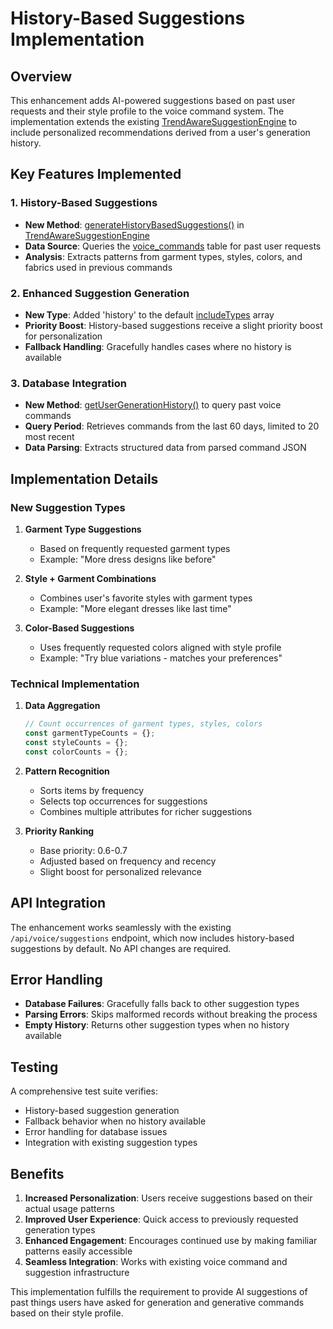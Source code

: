 # History-Based Suggestions Implementation

## Overview
This enhancement adds AI-powered suggestions based on past user requests and their style profile to the voice command system. The implementation extends the existing [TrendAwareSuggestionEngine](file:///Users/esosaimafidon/Documents/GitHub/anatomie-lab/src/services/trendAwareSuggestionEngine.js#L11-L540) to include personalized recommendations derived from a user's generation history.

## Key Features Implemented

### 1. History-Based Suggestions
- **New Method**: [generateHistoryBasedSuggestions()](file:///Users/esosaimafidon/Documents/GitHub/anatomie-lab/src/services/trendAwareSuggestionEngine.js#L242-L332) in [TrendAwareSuggestionEngine](file:///Users/esosaimafidon/Documents/GitHub/anatomie-lab/src/services/trendAwareSuggestionEngine.js#L11-L540)
- **Data Source**: Queries the [voice_commands](file:///Users/esosaimafidon/Documents/GitHub/anatomie-lab/database/schema.sql#L35-L42) table for past user requests
- **Analysis**: Extracts patterns from garment types, styles, colors, and fabrics used in previous commands

### 2. Enhanced Suggestion Generation
- **New Type**: Added 'history' to the default [includeTypes](file:///Users/esosaimafidon/Documents/GitHub/anatomie-lab/src/services/trendAwareSuggestionEngine.js#L25-L26) array
- **Priority Boost**: History-based suggestions receive a slight priority boost for personalization
- **Fallback Handling**: Gracefully handles cases where no history is available

### 3. Database Integration
- **New Method**: [getUserGenerationHistory()](file:///Users/esosaimafidon/Documents/GitHub/anatomie-lab/src/services/trendAwareSuggestionEngine.js#L378-L417) to query past voice commands
- **Query Period**: Retrieves commands from the last 60 days, limited to 20 most recent
- **Data Parsing**: Extracts structured data from parsed command JSON

## Implementation Details

### New Suggestion Types

1. **Garment Type Suggestions**
   - Based on frequently requested garment types
   - Example: "More dress designs like before"

2. **Style + Garment Combinations**
   - Combines user's favorite styles with garment types
   - Example: "More elegant dresses like last time"

3. **Color-Based Suggestions**
   - Uses frequently requested colors aligned with style profile
   - Example: "Try blue variations - matches your preferences"

### Technical Implementation

1. **Data Aggregation**
   ```javascript
   // Count occurrences of garment types, styles, colors
   const garmentTypeCounts = {};
   const styleCounts = {};
   const colorCounts = {};
   ```

2. **Pattern Recognition**
   - Sorts items by frequency
   - Selects top occurrences for suggestions
   - Combines multiple attributes for richer suggestions

3. **Priority Ranking**
   - Base priority: 0.6-0.7
   - Adjusted based on frequency and recency
   - Slight boost for personalized relevance

## API Integration

The enhancement works seamlessly with the existing `/api/voice/suggestions` endpoint, which now includes history-based suggestions by default. No API changes are required.

## Error Handling

- **Database Failures**: Gracefully falls back to other suggestion types
- **Parsing Errors**: Skips malformed records without breaking the process
- **Empty History**: Returns other suggestion types when no history available

## Testing

A comprehensive test suite verifies:
- History-based suggestion generation
- Fallback behavior when no history available
- Error handling for database issues
- Integration with existing suggestion types

## Benefits

1. **Increased Personalization**: Users receive suggestions based on their actual usage patterns
2. **Improved User Experience**: Quick access to previously requested generation types
3. **Enhanced Engagement**: Encourages continued use by making familiar patterns easily accessible
4. **Seamless Integration**: Works with existing voice command and suggestion infrastructure

This implementation fulfills the requirement to provide AI suggestions of past things users have asked for generation and generative commands based on their style profile.